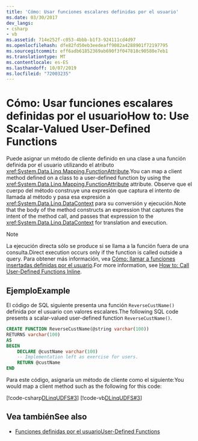 ```yaml
---
title: 'Cómo: Usar funciones escalares definidas por el usuario'
ms.date: 03/30/2017
dev_langs:
- csharp
- vb
ms.assetid: 714e252f-c053-4bbb-b1f3-924111cd4d97
ms.openlocfilehash: dfe82fd50eb3eedeaff9082a4288901f72197795
ms.sourcegitcommit: eff6adb61852369ab690f3f047818c90580e7eb1
ms.translationtype: MT
ms.contentlocale: es-ES
ms.lasthandoff: 10/07/2019
ms.locfileid: "72003235"
---
```

# <a name="how-to-use-scalar-valued-user-defined-functions"></a><span data-ttu-id="17aa7-102">Cómo: Usar funciones escalares definidas por el usuario</span><span class="sxs-lookup"><span data-stu-id="17aa7-102">How to: Use Scalar-Valued User-Defined Functions</span></span>
<span data-ttu-id="17aa7-103">Puede asignar un método de cliente definido en una clase a una función definida por el usuario utilizando el atributo <xref:System.Data.Linq.Mapping.FunctionAttribute>.</span><span class="sxs-lookup"><span data-stu-id="17aa7-103">You can map a client method defined on a class to a user-defined function by using the <xref:System.Data.Linq.Mapping.FunctionAttribute> attribute.</span></span> <span data-ttu-id="17aa7-104">Observe que el cuerpo del método construye una expresión que captura el intento de llamada al método y pasa esa expresión a <xref:System.Data.Linq.DataContext> para su conversión y ejecución.</span><span class="sxs-lookup"><span data-stu-id="17aa7-104">Note that the body of the method constructs an expression that captures the intent of the method call, and passes that expression to the <xref:System.Data.Linq.DataContext> for translation and execution.</span></span>  
  
> [!NOTE]
> <span data-ttu-id="17aa7-105">La ejecución directa sólo se produce si se llama a la función fuera de una consulta.</span><span class="sxs-lookup"><span data-stu-id="17aa7-105">Direct execution occurs only if the function is called outside a query.</span></span> <span data-ttu-id="17aa7-106">Para obtener más información, vea [Cómo: llamar a funciones insertadas definidas por el usuario](how-to-call-user-defined-functions-inline.md).</span><span class="sxs-lookup"><span data-stu-id="17aa7-106">For more information, see [How to: Call User-Defined Functions Inline](how-to-call-user-defined-functions-inline.md).</span></span>  
  
## <a name="example"></a><span data-ttu-id="17aa7-107">Ejemplo</span><span class="sxs-lookup"><span data-stu-id="17aa7-107">Example</span></span>  
 <span data-ttu-id="17aa7-108">El código de SQL siguiente presenta una función `ReverseCustName()` definida por el usuario con valores escalares.</span><span class="sxs-lookup"><span data-stu-id="17aa7-108">The following SQL code presents a scalar-valued user-defined function `ReverseCustName()`.</span></span>  
  
```sql  
CREATE FUNCTION ReverseCustName(@string varchar(100))  
RETURNS varchar(100)  
AS  
BEGIN  
    DECLARE @custName varchar(100)  
    -- Implementation left as exercise for users.  
    RETURN @custName  
END  
```  
  
 <span data-ttu-id="17aa7-109">Para este código, asignaría un método de cliente como el siguiente:</span><span class="sxs-lookup"><span data-stu-id="17aa7-109">You would map a client method such as the following for this code:</span></span>  
  
 [!code-csharp[DLinqUDFS#3](../../../../../../samples/snippets/csharp/VS_Snippets_Data/DLinqUDFS/cs/northwind-tfunc.cs#3)]
 [!code-vb[DLinqUDFS#3](../../../../../../samples/snippets/visualbasic/VS_Snippets_Data/DLinqUDFS/vb/northwind-tfunc.vb#3)]  
  
## <a name="see-also"></a><span data-ttu-id="17aa7-110">Vea también</span><span class="sxs-lookup"><span data-stu-id="17aa7-110">See also</span></span>

- [<span data-ttu-id="17aa7-111">Funciones definidas por el usuario</span><span class="sxs-lookup"><span data-stu-id="17aa7-111">User-Defined Functions</span></span>](user-defined-functions.md)
